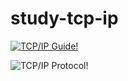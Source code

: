 # study-tcp-ip

[![TCP/IP Guide!](http://www.tcpipguide.com/images/tcpip_cov.jpg "Book Image")](http://www.tcpipguide.com/free/t_TCPIPInternetArchitectureandProtocolSuite.htm)

![TCP/IP Protocol!](http://www.tcpipguide.com/free/diagrams/tcpipprotocols.png)